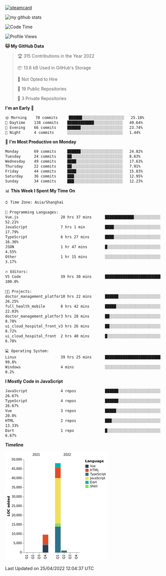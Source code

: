[![steamcard](https://steam-card-yuyinws.vercel.app/card/76561198340841543)](https://github.com/yuyinws/steam-card)

![my github stats](https://github-readme-stats.vercel.app/api?username=yuyinws&show_icons=true&theme=nord)

<!--START_SECTION:waka-->
![Code Time](http://img.shields.io/badge/Code%20Time-349%20hrs%208%20mins-blue)

![Profile Views](http://img.shields.io/badge/Profile%20Views-62-blue)

**🐱 My GitHub Data** 

> 🏆 315 Contributions in the Year 2022
 > 
> 📦 13.6 kB Used in GitHub's Storage 
 > 
> 🚫 Not Opted to Hire
 > 
> 📜 19 Public Repositories 
 > 
> 🔑 3 Private Repositories  
 > 
**I'm an Early 🐤** 

```text
🌞 Morning    70 commits     ██████░░░░░░░░░░░░░░░░░░░   25.18% 
🌆 Daytime    138 commits    ████████████░░░░░░░░░░░░░   49.64% 
🌃 Evening    66 commits     ██████░░░░░░░░░░░░░░░░░░░   23.74% 
🌙 Night      4 commits      ░░░░░░░░░░░░░░░░░░░░░░░░░   1.44%

```
📅 **I'm Most Productive on Monday** 

```text
Monday       69 commits     ██████░░░░░░░░░░░░░░░░░░░   24.82% 
Tuesday      24 commits     ██░░░░░░░░░░░░░░░░░░░░░░░   8.63% 
Wednesday    49 commits     ████░░░░░░░░░░░░░░░░░░░░░   17.63% 
Thursday     22 commits     ██░░░░░░░░░░░░░░░░░░░░░░░   7.91% 
Friday       44 commits     ████░░░░░░░░░░░░░░░░░░░░░   15.83% 
Saturday     36 commits     ███░░░░░░░░░░░░░░░░░░░░░░   12.95% 
Sunday       34 commits     ███░░░░░░░░░░░░░░░░░░░░░░   12.23%

```


📊 **This Week I Spent My Time On** 

```text
⌚︎ Time Zone: Asia/Shanghai

💬 Programming Languages: 
Vue.js                   20 hrs 37 mins      █████████████░░░░░░░░░░░░   52.21% 
JavaScript               7 hrs 1 min         ████░░░░░░░░░░░░░░░░░░░░░   17.79% 
TypeScript               6 hrs 27 mins       ████░░░░░░░░░░░░░░░░░░░░░   16.36% 
JSON                     1 hr 47 mins        █░░░░░░░░░░░░░░░░░░░░░░░░   4.55% 
Other                    1 hr 15 mins        ░░░░░░░░░░░░░░░░░░░░░░░░░   3.17%

🔥 Editors: 
VS Code                  39 hrs 30 mins      █████████████████████████   100.0%

🐱‍💻 Projects: 
doctor_management_platfor10 hrs 22 mins      ██████░░░░░░░░░░░░░░░░░░░   26.25% 
full_health_mobile       8 hrs 42 mins       █████░░░░░░░░░░░░░░░░░░░░   22.03% 
doctor_management_platfor3 hrs 28 mins       ██░░░░░░░░░░░░░░░░░░░░░░░   8.78% 
ui_cloud_hospital_front_v3 hrs 26 mins       ██░░░░░░░░░░░░░░░░░░░░░░░   8.72% 
ui_cloud_hospital_front  2 hrs 40 mins       █░░░░░░░░░░░░░░░░░░░░░░░░   6.78%

💻 Operating System: 
Linux                    39 hrs 25 mins      █████████████████████████   99.8% 
Windows                  4 mins              ░░░░░░░░░░░░░░░░░░░░░░░░░   0.2%

```

**I Mostly Code in JavaScript** 

```text
JavaScript               4 repos             ██████░░░░░░░░░░░░░░░░░░░   26.67% 
TypeScript               4 repos             ██████░░░░░░░░░░░░░░░░░░░   26.67% 
Vue                      3 repos             █████░░░░░░░░░░░░░░░░░░░░   20.0% 
HTML                     2 repos             ███░░░░░░░░░░░░░░░░░░░░░░   13.33% 
Dart                     1 repo              █░░░░░░░░░░░░░░░░░░░░░░░░   6.67%

```


**Timeline**

![Chart not found](https://raw.githubusercontent.com/yuyinws/yuyinws/main/charts/bar_graph.png) 


 Last Updated on 25/04/2022 12:04:37 UTC
<!--END_SECTION:waka-->
